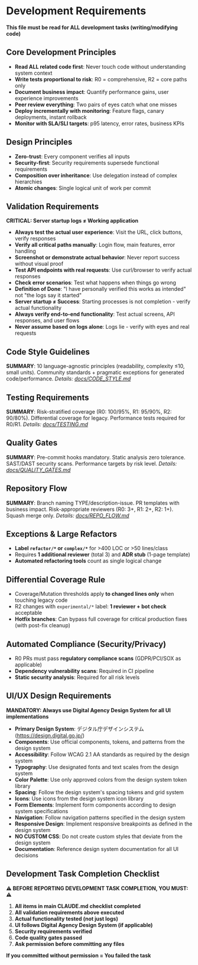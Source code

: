 # Development Requirements

**This file must be read for ALL development tasks (writing/modifying code)**

## Core Development Principles
- **Read ALL related code first**: Never touch code without understanding system context
- **Write tests proportional to risk**: R0 = comprehensive, R2 = core paths only
- **Document business impact**: Quantify performance gains, user experience improvements
- **Peer review everything**: Two pairs of eyes catch what one misses
- **Deploy incrementally with monitoring**: Feature flags, canary deployments, instant rollback
- **Monitor with SLA/SLI targets**: p95 latency, error rates, business KPIs

## Design Principles
- **Zero-trust**: Every component verifies all inputs
- **Security-first**: Security requirements supersede functional requirements
- **Composition over inheritance**: Use delegation instead of complex hierarchies
- **Atomic changes**: Single logical unit of work per commit

## Validation Requirements
**CRITICAL: Server startup logs ≠ Working application**
- **Always test the actual user experience**: Visit the URL, click buttons, verify responses
- **Verify all critical paths manually**: Login flow, main features, error handling
- **Screenshot or demonstrate actual behavior**: Never report success without visual proof
- **Test API endpoints with real requests**: Use curl/browser to verify actual responses
- **Check error scenarios**: Test what happens when things go wrong
- **Definition of Done**: "I have personally verified this works as intended" not "the logs say it started"
- **Server startup ≠ Success**: Starting processes is not completion - verify actual functionality
- **Always verify end-to-end functionality**: Test actual screens, API responses, and user flows
- **Never assume based on logs alone**: Logs lie - verify with eyes and real requests

## Code Style Guidelines
**SUMMARY**: 10 language-agnostic principles (readability, complexity ≤10, small units). Community standards + pragmatic exceptions for generated code/performance.
*Details: [docs/CODE_STYLE.md](docs/CODE_STYLE.md)*

## Testing Requirements
**SUMMARY**: Risk-stratified coverage (R0: 100/95%, R1: 95/90%, R2: 90/80%). Differential coverage for legacy. Performance tests required for R0/R1.
*Details: [docs/TESTING.md](docs/TESTING.md)*

## Quality Gates
**SUMMARY**: Pre-commit hooks mandatory. Static analysis zero tolerance. SAST/DAST security scans. Performance targets by risk level.
*Details: [docs/QUALITY_GATES.md](docs/QUALITY_GATES.md)*

## Repository Flow
**SUMMARY**: Branch naming TYPE/description-issue. PR templates with business impact. Risk-appropriate reviewers (R0: 3+, R1: 2+, R2: 1+). Squash merge only.
*Details: [docs/REPO_FLOW.md](docs/REPO_FLOW.md)*

## Exceptions & Large Refactors
- **Label `refactor/*` or `complex/*`** for >400 LOC or >50 lines/class
- Requires **1 additional reviewer** (total 3) and **ADR stub** (1-page template)
- **Automated refactoring tools** count as single logical change

## Differential Coverage Rule
- Coverage/Mutation thresholds apply **to changed lines only** when touching legacy code
- R2 changes with `experimental/*` label: **1 reviewer + bot check** acceptable
- **Hotfix branches**: Can bypass full coverage for critical production fixes (with post-fix cleanup)

## Automated Compliance (Security/Privacy)
- R0 PRs must pass **regulatory compliance scans** (GDPR/PCI/SOX as applicable)
- **Dependency vulnerability scans**: Required in CI pipeline
- **Static security analysis**: Required for all risk levels

## UI/UX Design Requirements
**MANDATORY: Always use Digital Agency Design System for all UI implementations**
- **Primary Design System**: デジタル庁デザインシステム (https://design.digital.go.jp/)
- **Components**: Use official components, tokens, and patterns from the design system
- **Accessibility**: Follow WCAG 2.1 AA standards as required by the design system
- **Typography**: Use designated fonts and text scales from the design system
- **Color Palette**: Use only approved colors from the design system token library
- **Spacing**: Follow the design system's spacing tokens and grid system
- **Icons**: Use icons from the design system icon library
- **Form Elements**: Implement form components according to design system specifications
- **Navigation**: Follow navigation patterns specified in the design system
- **Responsive Design**: Implement responsive breakpoints as defined in the design system
- **NO CUSTOM CSS**: Do not create custom styles that deviate from the design system
- **Documentation**: Reference design system documentation for all UI decisions

## Development Task Completion Checklist
**⚠️ BEFORE REPORTING DEVELOPMENT TASK COMPLETION, YOU MUST: ⚠️**
1. **All items in main CLAUDE.md checklist completed**
2. **All validation requirements above executed**
3. **Actual functionality tested (not just logs)**
4. **UI follows Digital Agency Design System (if applicable)**
5. **Security requirements verified**
6. **Code quality gates passed**
7. **Ask permission before committing any files**

**If you committed without permission = You failed the task**